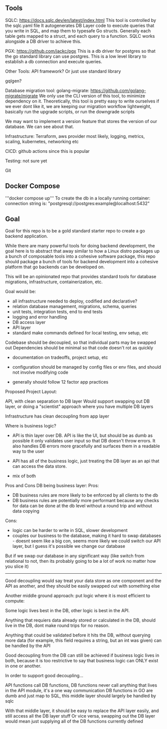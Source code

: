 
## Tools

SQLC: https://docs.sqlc.dev/en/latest/index.html
This tool is controlled by the sqlc.yaml file
It autogenerates DB Layer code to execute queries that you write in SQL, and map them to 
typesafe Go structs. Generally each table gets mapped to a struct, and each query to a function.
SQLC works alongside a DB driver to achieve this. 

PGX: https://github.com/jackc/pgx
This is a db driver for postgres so that the go standard library can use postgres.
This is a low level library to establish a db connection and execute queries.

Other Tools:
API framework? Or just use standard library

gqlgen?

Database migration tool: golang-migrate: https://github.com/golang-migrate/migrate
We only use the CLI version of this tool, to minimize dependency on it. Theoretically,
this tool is pretty easy to write ourselves if we ever dont like it,
we are keeping our migration workflow lightweight, basically run the upgrade scripts, or run the downgrade scripts

We may want to implement a version feature that stores the version of our database. We can see about that.

Infrastructure: Terraform, aws provider most likely, logging, metrics, scaling, kubernetes, networking etc

CICD: github actions since this is popular

Testing: not sure yet

Git

## Docker Compose
'''docker compose up''' To create the db in a locally running container: connection string is: "postgresql://postgres:example@localhost:5432"



## Goal
Goal for this repo is to be a gold standard starter repo to create a go backend application.

While there are many powerful tools for doing backend development, the goal here is to abstract that away
similar to how a Linux distro packages up a bunch of composable tools into a cohesive software package, 
this repo should package a bunch of tools for backend development into a cohesive platform that
go backends can be developed on.

This will be an opinionated repo that provides standard tools for database migrations,
infrastructure, containerization, etc.

Goal would be:
- all infrastructure needed to deploy, codified and declarative?
- relation database management, migrations, schema, queries
- unit tests, integration tests, end to end tests
- logging and error handling
- DB access layer
- API layer
- standard make commands defined for local testing, env setup, etc

Codebase should be decoupled, so that individual parts may be swapped out
Dependencies should be minimal so that code doesn't rot as quickly

- documentation on tradeoffs, project setup, etc
- configuration should be managed by config files or env files, and should not involve modifying code

- generally should follow 12 factor app practices


Proposed Project Layout:

API, with clean separation to DB layer
Would support swapping out DB layer, or doing a "scientist"
approach where you have multiple DB layers

Infrastructure has clean decoupling from app layer

Where is business logic?

- API is thin layer over DB. API is like the UI, but should be as dumb as possible
it only validates user input so that DB doesn't throw errors. It also handles DB errors
more gracefully and surfaces them in a readable way to the user

- API has all of the business logic, just treating the DB layer as an api that can 
access the data store. 

- mix of both

Pros and Cons
DB being business layer:
Pros:
- DB business rules are more likely to be enforced by all clients to the db
- DB business rules are potentially more performant because any checks for data can 
be done at the db level without a round trip and without data copying

Cons:
- logic can be harder to write in SQL, slower development
- couples our business to the database, making it hard to swap databases - doesnt seem like a big con, 
seems more likely we could switch our API layer, but I guess it's possible we change our database

But if we swap our database in any significant way (like switch from relational to not, then its probably going to be a lot of work no 
matter how you slice it)




----------------------------------------

Good decoupling would say treat your data store as one component
and the API as another, and they should be easily swapped out with something else


Another middle ground approach: put logic where it is most efficient to compute:

Some logic lives best in the DB, other logic is best in the API.

Anything that requiers data already stored or calculated in the DB, should live in the DB, dont make round trips for no reason.

Anything that could be validated before it hits the DB, without querying more data (for example, this field requires a string, but an int was given)
can be handled by the API



Good decoupling from the DB can still be achieved if business logic lives in both, because it is too restrictive to say
that business logic can ONLY exist in one or another. 

In order to support good decoupling...

API functions call DB functions, DB functions never call anything that lives in the API module, it's a one way communication
DB functions in GO are dumb and just map to SQL, this middle layer should largely be handled by sqlc

With that middle layer, it should be easy to replace the API layer easily, and still access all the DB layer stuff
Or vice versa, swapping out the DB layer would mean just supplying all of the DB functions currently defined




